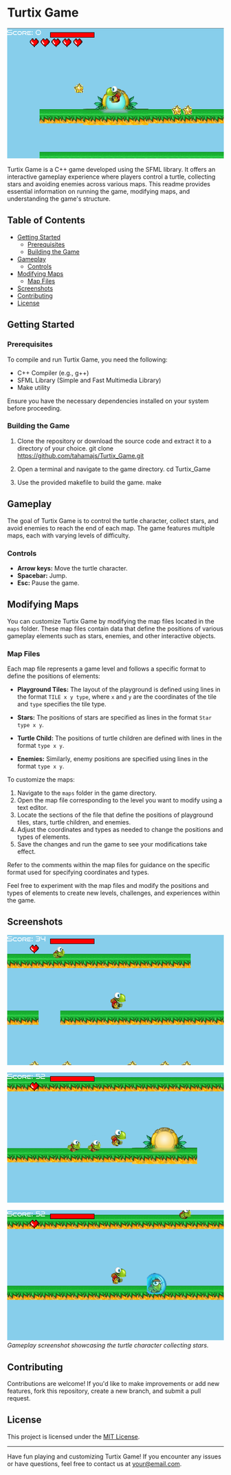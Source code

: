 # Turtix Game

![Turtix Game](Game_pic/6.png)

Turtix Game is a C++ game developed using the SFML library. It offers an interactive gameplay experience where players control a turtle, collecting stars and avoiding enemies across various maps. This readme provides essential information on running the game, modifying maps, and understanding the game's structure.

## Table of Contents

- [Getting Started](#getting-started)
  - [Prerequisites](#prerequisites)
  - [Building the Game](#building-the-game)
- [Gameplay](#gameplay)
  - [Controls](#controls)
- [Modifying Maps](#modifying-maps)
  - [Map Files](#map-files)
- [Screenshots](#screenshots)
- [Contributing](#contributing)
- [License](#license)

## Getting Started

### Prerequisites

To compile and run Turtix Game, you need the following:

- C++ Compiler (e.g., g++)
- SFML Library (Simple and Fast Multimedia Library)
- Make utility

Ensure you have the necessary dependencies installed on your system before proceeding.

### Building the Game

1. Clone the repository or download the source code and extract it to a directory of your choice.
git clone https://github.com/tahamajs/Turtix_Game.git


2. Open a terminal and navigate to the game directory.
cd Turtix_Game


3. Use the provided makefile to build the game.
make 


## Gameplay

The goal of Turtix Game is to control the turtle character, collect stars, and avoid enemies to reach the end of each map. The game features multiple maps, each with varying levels of difficulty.

### Controls

- **Arrow keys:** Move the turtle character.
- **Spacebar:** Jump.
- **Esc:** Pause the game.

## Modifying Maps

You can customize Turtix Game by modifying the map files located in the `maps` folder. These map files contain data that define the positions of various gameplay elements such as stars, enemies, and other interactive objects.

### Map Files

Each map file represents a game level and follows a specific format to define the positions of elements:

- **Playground Tiles:** The layout of the playground is defined using lines in the format `TILE x y type`, where `x` and `y` are the coordinates of the tile and `type` specifies the tile type.

- **Stars:** The positions of stars are specified as lines in the format `Star type x y`.

- **Turtle Child:** The positions of turtle children are defined with lines in the format `type x y`.

- **Enemies:** Similarly, enemy positions are specified using lines in the format `type x y`.

To customize the maps:

1. Navigate to the `maps` folder in the game directory.
2. Open the map file corresponding to the level you want to modify using a text editor.
3. Locate the sections of the file that define the positions of playground tiles, stars, turtle children, and enemies.
4. Adjust the coordinates and types as needed to change the positions and types of elements.
5. Save the changes and run the game to see your modifications take effect.

Refer to the comments within the map files for guidance on the specific format used for specifying coordinates and types.

Feel free to experiment with the map files and modify the positions and types of elements to create new levels, challenges, and experiences within the game.
## Screenshots

![Gameplay](Game_pic/1.png)

![Gameplay](Game_pic/3.png)

![Gameplay](Game_pic/2.png)
_Gameplay screenshot showcasing the turtle character collecting stars._

## Contributing

Contributions are welcome! If you'd like to make improvements or add new features, fork this repository, create a new branch, and submit a pull request.

## License

This project is licensed under the [MIT License](LICENSE).

---

Have fun playing and customizing Turtix Game! If you encounter any issues or have questions, feel free to contact us at [your@email.com](mailto:your@email.com).





